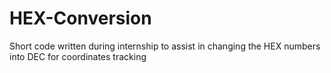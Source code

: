 # HEX-Conversion
Short code written during internship to assist in changing the HEX numbers into DEC for coordinates tracking
